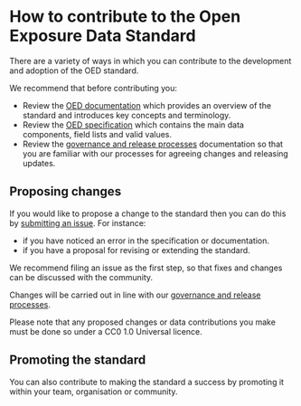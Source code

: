 # How to contribute to the Open Exposure Data Standard

There are a variety of ways in which you can contribute to the development 
and adoption of the OED standard.

We recommend that before contributing you:

* Review the [OED documentation](Docs/) which provides an overview of the standard and introduces key concepts and terminology.
* Review the [OED specification](OpenExposureData/) which contains the main data components, field lists and valid values.
* Review the [governance and release processes](Docs/ODS_Gov_Updates_Release_Processes_v1.1.pdf) documentation so that you are familiar with our processes for agreeing changes and releasing updates.

## Proposing changes

If you would like to propose a change to the standard then you can do this by [submitting an issue](https://github.com/OasisLMF/ODS_OpenExposureData/issues). For instance:

* if you have noticed an error in the specification or documentation.
* if you have a proposal for revising or extending the standard. 

We recommend filing an issue as the first step, so that fixes and changes can be discussed with the community.

Changes will be carried out in line with our [governance and release processes](Docs/ODS_Gov_Updates_Release_Processes_v1.1.pdf). 

Please note that any proposed changes or data contributions you make must be done so under a CC0 1.0 Universal licence.

## Promoting the standard

You can also contribute to making the standard a success by promoting it within your team, organisation or community.
